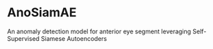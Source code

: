 # AnoSiamAE
An anomaly detection model for anterior eye segment leveraging Self-Supervised Siamese Autoencoders

